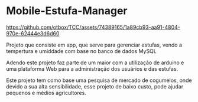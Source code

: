# Mobile-Estufa-Manager

https://github.com/otbox/TCC/assets/74389165/1a89cb93-aa91-4804-970e-62444e3d6d60

Projeto que consiste em app, que serve para gerenciar estufas, vendo a tempertura e umiddade com base no banco de dados MySQL

Adendo este projeto faz parte de um maior com a utilização de arduino e uma plataforma Web para a administração dos usuários e das estufas.

Este projeto tem como base uma pesquisa de mercado de cogumelos, onde devido a sua alta sensibilidade, esse projeto de baixo custo, pode ajudar pequenos e médios agricultores.







